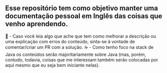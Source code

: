 ## Esse repositório tem como objetivo manter uma documentação pessoal em Inglês das coisas que venho aprendendo.
🏹 - Caso você leia algo que ache que tem como melhorar a descrição ou uma explicação com erros do conteúdo, sinta-se à vontade de comentar/criar um PR com a solução.
☕ - Como tenho foco na stack de Java os conteúdos serão majoritariamente sobre Java (mas, porém, contudo, todavia, coisas que me interessam também serão colocadas por aqui mesmo que eu seja bem iniciante nelas).
